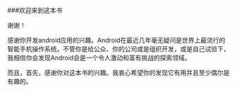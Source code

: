 ###欢迎来到这本书

谢谢！

感谢你开发android应用的兴趣。Android在最近几年毫无疑问是世界上最流行的智能手机操作系统。不管你是给公众、你的公司或是组织开发，或是自己试验下，我相信你会发现Android会是一个令人激动和富有挑战的探索领域。

而且，首先，感谢你对这本书的兴趣。我衷心希望你的发现它有用并且至少偶尔是有趣的。